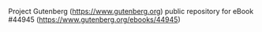 Project Gutenberg (https://www.gutenberg.org) public repository for eBook #44945 (https://www.gutenberg.org/ebooks/44945)
